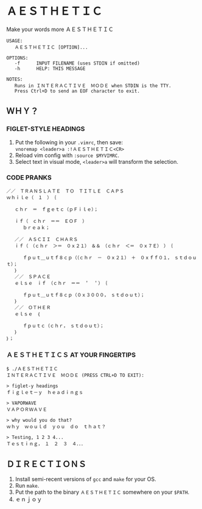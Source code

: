 # ＡＥＳＴＨＥＴＩＣ
Make your words more ＡＥＳＴＨＥＴＩＣ

```
USAGE:
   ＡＥＳＴＨＥＴＩＣ [OPTION]...
   
OPTIONS:
   -f      INPUT FILENAME (uses STDIN if omitted)
   -h      HELP: THIS MESSAGE
   
NOTES:
   Runs in ＩＮＴＥＲＡＣＴＩＶＥ　ＭＯＤＥ when STDIN is the TTY.
   Press Ctrl+D to send an EOF character to exit.
```

## ＷＨＹ？
### FIGLET-STYLE HEADINGS

1. Put the following in your `.vimrc`, then save:<br/>
   `vnoremap <leader>a :!ＡＥＳＴＨＥＴＩＣ<CR>`
2. Reload vim config with `:source $MYVIMRC`.
3. Select text in visual mode, `<leader>a` will transform the selection.

### CODE PRANKS

```
／／　ＴＲＡＮＳＬＡＴＥ　ＴＯ　ＴＩＴＬＥ　ＣＡＰＳ
ｗｈｉｌｅ（　１　）　｛

   ｃｈｒ　＝　ｆｇｅｔｃ（ｐＦｉｌｅ）；

   ｉｆ（　ｃｈｒ　＝＝　ＥＯＦ　）
      ｂｒｅａｋ；

   ／／　ＡＳＣＩＩ　ＣＨＡＲＳ
   ｉｆ（　（ｃｈｒ　＞＝　０ｘ２１）　＆＆　（ｃｈｒ　＜＝　０ｘ７Ｅ）　）　｛

      ｆｐｕｔ＿ｕｔｆ８ｃｐ（（ｃｈｒ　－　０ｘ２１）　＋　０ｘｆｆ０１，　ｓｔｄｏｕｔ）；
   ｝
   ／／　ＳＰＡＣＥ
   ｅｌｓｅ　ｉｆ　（ｃｈｒ　＝＝　＇　＇）　｛

      ｆｐｕｔ＿ｕｔｆ８ｃｐ（０ｘ３０００，　ｓｔｄｏｕｔ）；
   ｝
   ／／　ＯＴＨＥＲ
   ｅｌｓｅ　｛

      ｆｐｕｔｃ（ｃｈｒ，　ｓｔｄｏｕｔ）；
   ｝
｝；
```

### ＡＥＳＴＨＥＴＩＣＳ AT YOUR FINGERTIPS
```
$ ./ＡＥＳＴＨＥＴＩＣ 
ＩＮＴＥＲＡＣＴＩＶＥ　ＭＯＤＥ (PRESS CTRL+D TO EXIT):

> figlet-y headings
ｆｉｇｌｅｔ－ｙ　ｈｅａｄｉｎｇｓ

> VAPORWAVE
ＶＡＰＯＲＷＡＶＥ

> why would you do that?
ｗｈｙ　ｗｏｕｌｄ　ｙｏｕ　ｄｏ　ｔｈａｔ？

> Testing, 1 2 3 4...
Ｔｅｓｔｉｎｇ，　１　２　３　４．．．
```

## ＤＩＲＥＣＴＩＯＮＳ
1. Install semi-recent versions of `gcc` and `make` for your OS.
2. Run `make`.
3. Put the path to the binary `ＡＥＳＴＨＥＴＩＣ` somewhere on your `$PATH`.
4. ｅｎｊｏｙ
